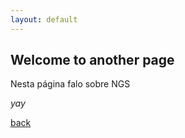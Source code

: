 ```yaml
---
layout: default
---
```


## Welcome to another page

Nesta página falo sobre NGS

_yay_

[back](./)
